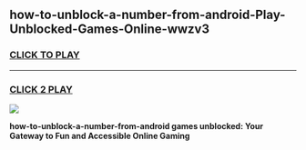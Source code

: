 
## how-to-unblock-a-number-from-android-Play-Unblocked-Games-Online-wwzv3
<h3>
<a href="https://premium76.site?title=how-to-unblock-a-number-from-android&ref=25A">CLICK TO PLAY</a></h3>
<hr>

<h3>
<a href="https://premium76.site?title=how-to-unblock-a-number-from-android&ref=25A">CLICK 2 PLAY</a>
  
</h3>

<a href="https://premium76.site?title=how-to-unblock-a-number-from-android&ref=25A"><img src="https://clearcache.store/games.png"></a>


**how-to-unblock-a-number-from-android games unblocked: Your Gateway to Fun and Accessible Online Gaming**
